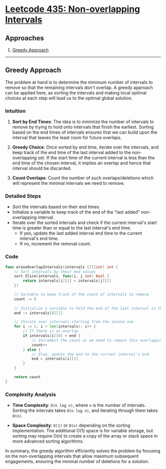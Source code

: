 # [Leetcode 435: Non-overlapping Intervals](https://leetcode.com/problems/non-overlapping-intervals/)

## Approaches
1. [Greedy Approach](#greedy-approach)

---

## Greedy Approach

The problem at hand is to determine the minimum number of intervals to remove so that the remaining intervals don't overlap. A greedy approach can be applied here, as sorting the intervals and making local optimal choices at each step will lead us to the optimal global solution.

### Intuition

1. **Sort by End Times**: The idea is to minimize the number of intervals to remove by trying to hold onto intervals that finish the earliest. Sorting based on the end times of intervals ensures that we can build upon the interval that leaves the least room for future overlaps.

2. **Greedy Choice**: Once sorted by end time, iterate over the intervals, and keep track of the end time of the last interval added to the non-overlapping set. If the start time of the current interval is less than the end time of the chosen interval, it implies an overlap and hence that interval should be discarded.

3. **Count Overlaps**: Count the number of such overlaps/deletions which will represent the minimal intervals we need to remove.

### Detailed Steps

- Sort the intervals based on their end times.
- Initialize a variable to keep track of the end of the "last added" non-overlapping interval.
- Iterate over the sorted intervals and check if the current interval's start time is greater than or equal to the last interval's end time.
  - If yes, update the last added interval end time to the current interval's end time.
  - If no, increment the removal count.

### Code

```go
func eraseOverlapIntervals(intervals [][]int) int {
    // Sort intervals by their end values
    sort.Slice(intervals, func(i, j int) bool {
        return intervals[i][1] < intervals[j][1]
    })

    // Variable to keep track of the count of intervals to remove
    count := 0
    
    // Initialize a variable to hold the end of the last interval in the non-overlapping set
    end := intervals[0][1]

    // Iterate over intervals starting from the second one
    for i := 1; i < len(intervals); i++ {
        // If there is an overlap
        if intervals[i][0] < end {
            // Increment the count as we need to remove this overlapping interval
            count++
        } else {
            // Else, update the end to the current interval's end
            end = intervals[i][1]
        }
    }

    return count
}
```

### Complexity Analysis

- **Time Complexity**: `O(n log n)`, where `n` is the number of intervals. Sorting the intervals takes `O(n log n)`, and iterating through them takes `O(n)`.
  
- **Space Complexity**: `O(1)` or `O(n)` depending on the sorting implementation. The additional O(1) space is for variable storage, but sorting may require O(n) to create a copy of the array or stack space in more advanced sorting algorithms.

In summary, the greedy algorithm efficiently solves the problem by focusing on the non-overlapping intervals that allow maximum subsequent engagements, ensuring the minimal number of deletions for a solution.

